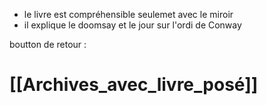 - le livre est compréhensible seulemet avec le miroir
- il explique le doomsay et le jour sur l'ordi de Conway

boutton de retour :
# [[Archives_avec_livre_posé]]